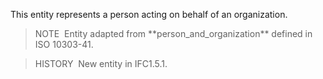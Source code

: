This entity represents a person acting on behalf of an organization.

> NOTE&nbsp; Entity adapted from \*\*person_and_organization\*\* defined in ISO&nbsp;10303-41.

> HISTORY&nbsp; New entity in IFC1.5.1.
